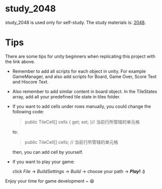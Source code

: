 # study_2048

study_2048 is used only for self-study. The study materials is: [2048](https://zhuanlan.zhihu.com/p/645656810).

# Tips

There are some tips for unity beginners when replicating this project with the link above.

-   Remember to add all scripts for each object in unity. For example GameManager, and also add scripts for Board, Game Over, Score Text and Hiscore Text.
-   Also remember to add similar content in board object. In the TileStates array, add all your predefined tile state in tiles folder.
-   If you want to add cells under rows manually, you could change the following code:

    > public TileCell[] cells { get; set; }// 当前行所管辖的单元格

    to:

    > public TileCell[] cells; // 当前行所管辖的单元格

    then, you can add cell by yourself.

-   If you want to play your game:

    click $File$ -> $Build Settings$ -> $Build$ -> choose your path -> **$Play!$ :)**

Enjoy your time for game development ~ :laughing:
